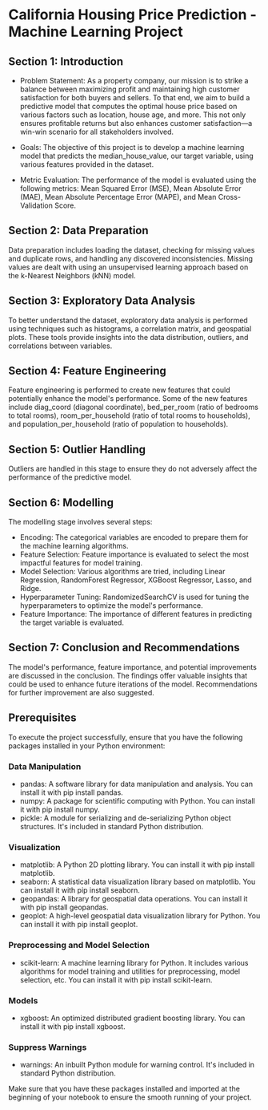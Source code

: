 # California Housing Price Prediction - Machine Learning Project
## Section 1: Introduction

- Problem Statement: As a property company, our mission is to strike a balance between maximizing profit and maintaining high customer satisfaction for both buyers and sellers. To that end, we aim to build a predictive model that computes the optimal house price based on various factors such as location, house age, and more. This not only ensures profitable returns but also enhances customer satisfaction—a win-win scenario for all stakeholders involved.

- Goals: The objective of this project is to develop a machine learning model that predicts the median_house_value, our target variable, using various features provided in the dataset.

- Metric Evaluation: The performance of the model is evaluated using the following metrics: Mean Squared Error (MSE), Mean Absolute Error (MAE), Mean Absolute Percentage Error (MAPE), and Mean Cross-Validation Score.

## Section 2: Data Preparation
Data preparation includes loading the dataset, checking for missing values and duplicate rows, and handling any discovered inconsistencies. Missing values are dealt with using an unsupervised learning approach based on the k-Nearest Neighbors (kNN) model.

## Section 3: Exploratory Data Analysis
To better understand the dataset, exploratory data analysis is performed using techniques such as histograms, a correlation matrix, and geospatial plots. These tools provide insights into the data distribution, outliers, and correlations between variables.

## Section 4: Feature Engineering
Feature engineering is performed to create new features that could potentially enhance the model's performance. Some of the new features include diag_coord (diagonal coordinate), bed_per_room (ratio of bedrooms to total rooms), room_per_household (ratio of total rooms to households), and population_per_household (ratio of population to households).

## Section 5: Outlier Handling
Outliers are handled in this stage to ensure they do not adversely affect the performance of the predictive model.

## Section 6: Modelling

The modelling stage involves several steps:

- Encoding: The categorical variables are encoded to prepare them for the machine learning algorithms.
- Feature Selection: Feature importance is evaluated to select the most impactful features for model training.
- Model Selection: Various algorithms are tried, including Linear Regression, RandomForest Regressor, XGBoost Regressor, Lasso, and Ridge.
- Hyperparameter Tuning: RandomizedSearchCV is used for tuning the hyperparameters to optimize the model's performance.
- Feature Importance: The importance of different features in predicting the target variable is evaluated.

## Section 7: Conclusion and Recommendations

The model's performance, feature importance, and potential improvements are discussed in the conclusion. The findings offer valuable insights that could be used to enhance future iterations of the model. Recommendations for further improvement are also suggested.

## Prerequisites
To execute the project successfully, ensure that you have the following packages installed in your Python environment:
### Data Manipulation

- pandas: A software library for data manipulation and analysis. You can install it with pip install pandas.
- numpy: A package for scientific computing with Python. You can install it with pip install numpy.
- pickle: A module for serializing and de-serializing Python object structures. It's included in standard Python distribution.

### Visualization

- matplotlib: A Python 2D plotting library. You can install it with pip install matplotlib.
- seaborn: A statistical data visualization library based on matplotlib. You can install it with pip install seaborn.
- geopandas: A library for geospatial data operations. You can install it with pip install geopandas.
- geoplot: A high-level geospatial data visualization library for Python. You can install it with pip install geoplot.

### Preprocessing and Model Selection

- scikit-learn: A machine learning library for Python. It includes various algorithms for model training and utilities for preprocessing, model selection, etc. You can install it with pip install scikit-learn.

### Models

- xgboost: An optimized distributed gradient boosting library. You can install it with pip install xgboost.

### Suppress Warnings

- warnings: An inbuilt Python module for warning control. It's included in standard Python distribution.

Make sure that you have these packages installed and imported at the beginning of your notebook to ensure the smooth running of your project.
